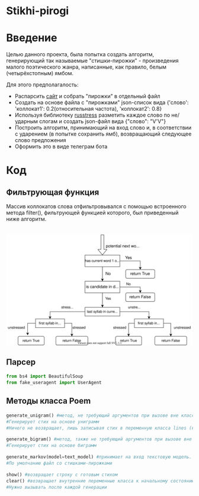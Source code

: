 # **Stikhi-pirogi**

<h1>Введение</h1>
Целью данного проекта, была попытка создать алгоритм, генерирующий так называемые "стишки-пирожки" - произведения малого поэтического жанра, написанные, как правило, белым (четырёхстопным) ямбом.

Для этого предполагалость:

<ul>
<li>Распарсить <a href='https://poetory.ru/pir/rating'>сайт</a> и собрать "пирожки" в отдельный файл</li>
<li>Создать на основе файла с "пирожками" json-список вида {'слово': 'коллокат1': 0.2(относительная частота), 'коллокат2': 0.8}</li>
<li>Используя библиотеку <a href='https://pypi.org/project/russtress/'>russtress</a> разметить каждое слово по не/ударным слогам и создать json-файл вида {"слово": "V'V"}</li>
<li>Построить алгоритм, принимающий на вход слово и, в соответствии с ударением (в попытке сохранить ямб), возвращающий следующее слово предложения</li>
<li>Оформить это в виде телеграм бота</li>
</ul>

<h1>Код</h1>
<h2>Фильтрующая функция</h2>
Массив коллокатов слова отфильтровывался с помощью встроенного метода filter(), фильтрующей функцией которого, был приведенный ниже алгоритм.
<br>
<br>
<br>
<img src="rhyme func diagram.svg">
<h2>Парсер</h2>

```python
from bs4 import BeautifulSoup
from fake_useragent import UserAgent
```

<h2>Методы класса Poem</h2>

```python
generate_unigram() #метод, не требующий аргументов при вызове вне класса
#Генерирует стих на основе униграмм
#Ничего не возвращает, лишь записывая стих в переменную класса lines (как и все методы generate_...)
```

```python
generate_bigram() #метод, также не требующий аргументов при вызове вне класса
#Генерирует стих на основе биграмм
```

```python
generate_markov(model=text_model) #принимает на вход текстовую модель.
#По умолчанию файл со стишками-пирожками
```

```python
show() #возвращает строку с готовым стихом
clear() #возвращает внутренние переменные класса к начальному состоянию
#Нужно вызывать после каждой генерации
```
